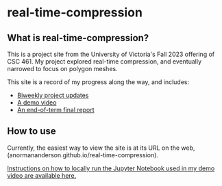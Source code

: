 # real-time-compression

## What is real-time-compression?

This is a project site from the University of Victoria's Fall 2023 offering of CSC 461. My project explored real-time compression, and eventually narrowed to focus on polygon meshes.

This site is a record of my progress along the way, and includes:

- [Biweekly project updates](https://anormananderson.github.io/real-time-compression)
- [A demo video](https://youtu.be/8Caw7d_83wE)
- [An end-of-term final report](https://anormananderson.github.io/real-time-compression/report/2023/12/12/report.html)

## How to use

Currently, the easiest way to view the site is at its URL on the web, (anormananderson.github.io/real-time-compression).

[Instructions on how to locally run the Jupyter Notebook used in my demo video are available here.](https://anormananderson.github.io/real-time-compression/update/2023/12/15/update.html)
